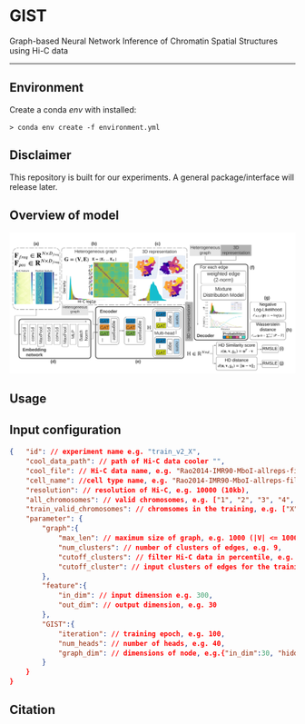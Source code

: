# GIST
Graph-based Neural Network Inference of Chromatin Spatial Structures using Hi-C data

---

## Environment
Create a conda *env* with installed:
```
> conda env create -f environment.yml
```

## Disclaimer

This repository is built for our experiments. A general package/interface will release later. 

## Overview of model 
![model](/figure/model.png)
## Usage

## Input configuration
```json
{   "id": // experiment name e.g. "train_v2_X",
    "cool_data_path": // path of Hi-C data cooler "",
    "cool_file": // Hi-C data name, e.g. "Rao2014-IMR90-MboI-allreps-filtered.10kb.cool", 
    "cell_name": //cell type name, e.g. "Rao2014-IMR90-MboI-allreps-filtered",
    "resolution": // resolution of Hi-C, e.g. 10000 (10kb),
    "all_chromosomes": // valid chromosomes, e.g. ["1", "2", "3", "4", "5", "6", "7", "8", "9", "10", "11", "12", "13", "14", "15", "X", "16", "17", "18", "19", "20", "21", "22"],
    "train_valid_chromosomes": // chromsomes in the training, e.g. ["X"],
    "parameter": {
        "graph":{
            "max_len": // maximum size of graph, e.g. 1000 (|V| <= 1000 nodes)
            "num_clusters": // number of clusters of edges, e.g. 9,
            "cutoff_clusters": // filter Hi-C data in percentile, e.g. {"low": 5.0, "high": 100}, 
            "cutoff_cluster": // input clusters of edges for the training, e.g. 7 (feed in 0-6)
        },
        "feature":{
            "in_dim": // input dimension e.g. 300,
            "out_dim": // output dimension, e.g. 30
        },
        "GIST":{
            "iteration": // training epoch, e.g. 100,
            "num_heads": // number of heads, e.g. 40,
            "graph_dim": // dimensions of node, e.g.{"in_dim":30, "hidden_dim":10, "out_dim": 3}
        }
    }
}
```
## Citation